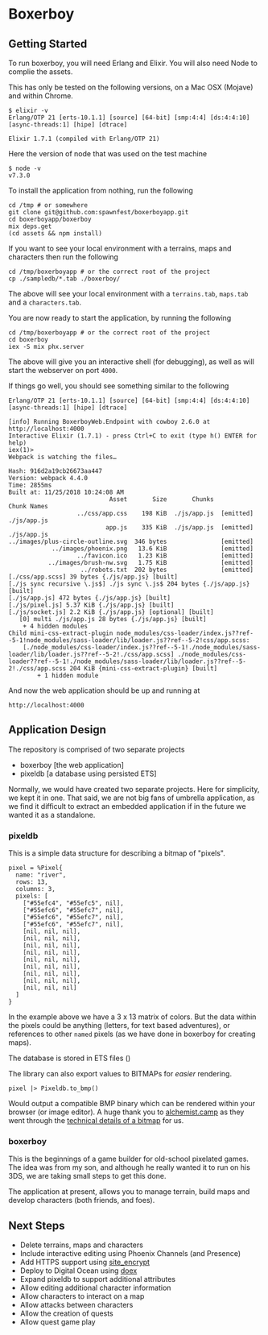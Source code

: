 # Boxerboy

## Getting Started

To run boxerboy, you will need Erlang and Elixir.
You will also need Node to complie the assets.

This has only be tested on the following versions,
on a Mac OSX (Mojave) and within Chrome.

```
$ elixir -v
Erlang/OTP 21 [erts-10.1.1] [source] [64-bit] [smp:4:4] [ds:4:4:10] [async-threads:1] [hipe] [dtrace]

Elixir 1.7.1 (compiled with Erlang/OTP 21)
```

Here the version of node that was used on the test machine

```
$ node -v
v7.3.0
```

To install the application from nothing, run the following

```
cd /tmp # or somewhere
git clone git@github.com:spawnfest/boxerboyapp.git
cd boxerboyapp/boxerboy
mix deps.get
(cd assets && npm install)
```

If you want to see your local environment with a
terrains, maps and characters then run the following

```
cd /tmp/boxerboyapp # or the correct root of the project
cp ./sampledb/*.tab ./boxerboy/
```

The above will see your local environment with a `terrains.tab`,
`maps.tab` and a `characters.tab`.


You are now ready to start the application, by running the following

```
cd /tmp/boxerboyapp # or the correct root of the project
cd boxerboy
iex -S mix phx.server
```

The above will give you an interactive shell (for debugging),
as well as will start the webserver on port `4000`.

If things go well, you should see something similar to the following

```
Erlang/OTP 21 [erts-10.1.1] [source] [64-bit] [smp:4:4] [ds:4:4:10] [async-threads:1] [hipe] [dtrace]

[info] Running BoxerboyWeb.Endpoint with cowboy 2.6.0 at http://localhost:4000
Interactive Elixir (1.7.1) - press Ctrl+C to exit (type h() ENTER for help)
iex(1)>
Webpack is watching the files…

Hash: 916d2a19cb26673aa447
Version: webpack 4.4.0
Time: 2855ms
Built at: 11/25/2018 10:24:08 AM
                            Asset       Size       Chunks             Chunk Names
                   ../css/app.css    198 KiB  ./js/app.js  [emitted]  ./js/app.js
                           app.js    335 KiB  ./js/app.js  [emitted]  ./js/app.js
../images/plus-circle-outline.svg  346 bytes               [emitted]
            ../images/phoenix.png   13.6 KiB               [emitted]
                   ../favicon.ico   1.23 KiB               [emitted]
           ../images/brush-nw.svg   1.75 KiB               [emitted]
                    ../robots.txt  202 bytes               [emitted]
[./css/app.scss] 39 bytes {./js/app.js} [built]
[./js sync recursive \.js$] ./js sync \.js$ 204 bytes {./js/app.js} [built]
[./js/app.js] 472 bytes {./js/app.js} [built]
[./js/pixel.js] 5.37 KiB {./js/app.js} [built]
[./js/socket.js] 2.2 KiB {./js/app.js} [optional] [built]
   [0] multi ./js/app.js 28 bytes {./js/app.js} [built]
    + 4 hidden modules
Child mini-css-extract-plugin node_modules/css-loader/index.js??ref--5-1!node_modules/sass-loader/lib/loader.js??ref--5-2!css/app.scss:
    [./node_modules/css-loader/index.js??ref--5-1!./node_modules/sass-loader/lib/loader.js??ref--5-2!./css/app.scss] ./node_modules/css-loader??ref--5-1!./node_modules/sass-loader/lib/loader.js??ref--5-2!./css/app.scss 204 KiB {mini-css-extract-plugin} [built]
        + 1 hidden module
```

And now the web application should be up and running at

```
http://localhost:4000
```

## Application Design

The repository is comprised of two separate projects

* boxerboy [the web application]
* pixeldb [a database using persisted ETS]

Normally, we would have created two separate projects.  Here for
simplicity, we kept it in one.  That said, we are not big fans
of umbrella application, as we find it difficult to extract
an embedded application if in the future we wanted it as a standalone.


### pixeldb

This is a simple data structure for describing a bitmap of "pixels".

```
pixel = %Pixel{
  name: "river",
  rows: 13,
  columns: 3,
  pixels: [
    ["#55efc4", "#55efc5", nil],
    ["#55efc6", "#55efc7", nil],
    ["#55efc6", "#55efc7", nil],
    ["#55efc6", "#55efc7", nil],
    [nil, nil, nil],
    [nil, nil, nil],
    [nil, nil, nil],
    [nil, nil, nil],
    [nil, nil, nil],
    [nil, nil, nil],
    [nil, nil, nil],
    [nil, nil, nil],
    [nil, nil, nil]
  ]
}
```

In the example above we have a 3 x 13 matrix of colors.  But
the data within the pixels could be anything (letters, for
text based adventures), or references to other `named` pixels
(as we have done in boxerboy for creating maps).

The database is stored in ETS files ()

The library can also export values to BITMAPs for _easier_ rendering.

```
pixel |> Pixeldb.to_bmp()
```

Would output a compatible BMP binary which can be rendered within
your browser (or image editor).  A huge thank you to
[alchemist.camp](https://alchemist.camp/episodes/bitmaps-elixir) as
they went through the [technical details of a bitmap](http://www.fileformat.info/format/bmp/egff.htm)
for us.


### boxerboy

This is the beginnings of a game builder for old-school pixelated games.  The idea was from my son, and although he really wanted it to run on his 3DS, we are taking small steps to get this done.

The application at present, allows you to manage terrain, build maps and develop characters (both friends, and foes).

## Next Steps

* Delete terrains, maps and characters
* Include interactive editing using Phoenix Channels (and Presence)
* Add HTTPS support using [site_encrypt](https://github.com/sasa1977/site_encrypt)
* Deploy to Digital Ocean using [doex](https://hex.pm/packages/doex)
* Expand pixeldb to support additional attributes
* Allow editing additional character information
* Allow characters to interact on a map
* Allow attacks between characters
* Allow the creation of quests
* Allow quest game play





